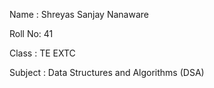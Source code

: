 Name : Shreyas Sanjay Nanaware

Roll No: 41 

Class : TE EXTC

Subject : Data Structures and Algorithms (DSA)
